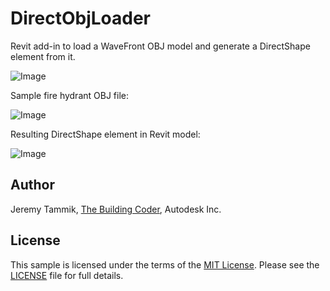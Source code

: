 DirectObjLoader
===============

Revit add-in to load a WaveFront OBJ model and generate a DirectShape element from it.

![Image](https://github.com/jeremytammik/DirectObjLoader/blob/master/img/DirectObjLoader_app.png)

Sample fire hydrant OBJ file:

![Image](https://github.com/jeremytammik/DirectObjLoader/blob/master/img/fire_hydrant_closed_render.jpg)

Resulting DirectShape element in Revit model:

![Image](https://github.com/jeremytammik/DirectObjLoader/blob/master/img/fire_hydrant_closed_directshape_rvt.png)


Author
------

Jeremy Tammik, [The Building Coder](http://thebuildingcoder.typepad.com), Autodesk Inc.


License
-------

This sample is licensed under the terms of the [MIT License](http://opensource.org/licenses/MIT). Please see the [LICENSE](LICENSE) file for full details.
